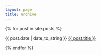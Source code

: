 ```yaml
---
layout: page
title: Archive
---
```


<!-- ## Blog Posts -->

{% for post in site.posts %}
<p>

  <span class="post-date">{{ post.date | date_to_string }}</span> <a class="post-title post-link" href="{{ post.url }}">{{ post.title }}</a>

</p>
{% endfor %}

